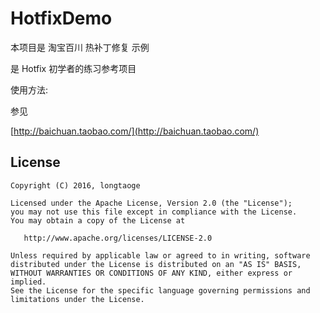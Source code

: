 # HotfixDemo
本项目是 淘宝百川 热补丁修复 示例


是 Hotfix  初学者的练习参考项目

使用方法:

参见

[http://baichuan.taobao.com/](http://baichuan.taobao.com/)



License
--------

    Copyright (C) 2016, longtaoge

    Licensed under the Apache License, Version 2.0 (the "License");
    you may not use this file except in compliance with the License.
    You may obtain a copy of the License at

       http://www.apache.org/licenses/LICENSE-2.0

    Unless required by applicable law or agreed to in writing, software
    distributed under the License is distributed on an "AS IS" BASIS,
    WITHOUT WARRANTIES OR CONDITIONS OF ANY KIND, either express or implied.
    See the License for the specific language governing permissions and
    limitations under the License.
